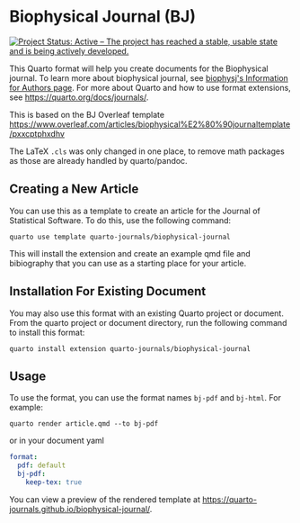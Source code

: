 # Biophysical Journal (BJ)

[![Project Status: Active – The project has reached a stable, usable state and is being actively developed.](https://www.repostatus.org/badges/latest/active.svg)](https://www.repostatus.org/#active)


This Quarto format will help you create documents for the Biophysical journal. To learn more about biophysical journal, see [biophysj's Information for Authors page](https://www.cell.com/biophysj/author-resources). For more about Quarto and how to use format extensions, see <https://quarto.org/docs/journals/>.


This is based on the BJ Overleaf template <https://www.overleaf.com/articles/biophysical%E2%80%90journaltemplate/pxxcptphxdhv>

The LaTeX `.cls` was only changed in one place, to remove math packages as those are already handled by quarto/pandoc.

## Creating a New Article

You can use this as a template to create an article for the Journal of Statistical Software. To do this, use the following command:

```quarto use template quarto-journals/biophysical-journal```

This will install the extension and create an example qmd file and bibiography that you can use as a starting place for your article.

## Installation For Existing Document

You may also use this format with an existing Quarto project or document. From the quarto project or document directory, run the following command to install this format:

```quarto install extension quarto-journals/biophysical-journal```

## Usage 

To use the format, you can use the format names `bj-pdf` and `bj-html`. For example:

```quarto render article.qmd --to bj-pdf```

or in your document yaml

```yaml
format:
  pdf: default
  bj-pdf:
    keep-tex: true    
```

You can view a preview of the rendered template at <https://quarto-journals.github.io/biophysical-journal/>.